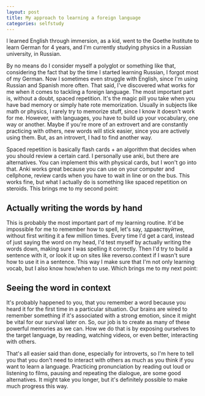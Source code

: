 ```yaml
---
layout: post
title: My approach to learning a foreign language
categories: selfstudy
---
```

I learned English through immersion, as a kid, went to the Goethe Institute to learn German for 4 years, and I'm currently studying physics in a Russian university, in Russian.

By no means do I consider myself a polyglot or something like that, considering the fact that by the time I started learning Russian, I forgot most of my German. Now I sometimes even struggle with English, since I'm using Russian and Spanish more often. That said, I've discovered what works for me when it comes to tackling a foreign language. The most important part is, without a doubt, spaced repetition. It's the magic pill you take when you have bad memory or simply hate rote memorization. Usually in subjects like math or physics, I rarely try to memorize stuff, since I know it doesn't work for me. However, with languages, you have to build up your vocabulary, one way or another. Maybe if you're more of an extrovert and are constantly practicing with others, new words will stick easier, since you are actively using them. But, as an introvert, I had to find another way. 

Spaced repetition is basically flash cards + an algorithm that decides when you should review a certain card. I personally use anki, but there are alternatives. You can implement this with physical cards, but I won't go into that. Anki works great because you can use on your computer and cellphone, review cards when you have to wait in line or on the bus. This works fine, but what I actually do is something like spaced repetition on steroids. This brings me to my second point:

## Actually writing the words by hand

This is probably the most important part of my learning routine. It'd be impossible for me to remember how to spell, let's say, здравствуйтие, without first writing it a few million times. Every time I'd get a card, instead of just saying the word on my head, I'd test myself by actually writing the words down, making sure I was spelling it correctly. Then I'd try to build a sentence with it, or look it up on sites like reverso.context if I wasn't sure how to use it in a sentence. This way I make sure that I'm not only learning vocab, but I also know how/when to use. Which brings me to my next point:

## Seeing the word in context

It's probably happened to you, that you remember a word because you heard it for the first time in a particular situation. Our brains are wired to remember something if it's associated with a strong emotion, since it might be vital for our survival later on. So, our job is to create as many of these powerful memories as we can. How we do that is by exposing ourselves to the target language, by reading, watching videos, or even better, interacting with others.

That's all easier said than done, especially for introverts, so I'm here to tell you that you don't need to interact with others as much as you think if you want to learn a language. Practicing pronunciation by reading out loud or listening to films, pausing and repeating the dialogue, are some good alternatives. It might take you longer, but it's definitely possible to make much progress this way.
